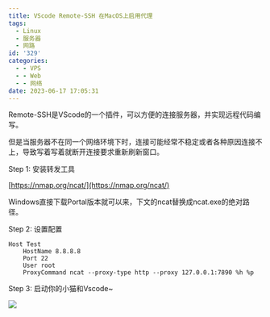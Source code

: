 ```yaml
---
title: VScode Remote-SSH 在MacOS上启用代理
tags:
  - Linux
  - 服务器
  - 网路
id: '329'
categories:
  - - VPS
  - - Web
  - - 网络
date: 2023-06-17 17:05:31
---
```


Remote-SSH是VScode的一个插件，可以方便的连接服务器，并实现远程代码编写。

但是当服务器不在同一个网络环境下时，连接可能经常不稳定或者各种原因连接不上，导致写着写着就断开连接要求重新刷新窗口。

Step 1: 安装转发工具

[https://nmap.org/ncat/](https://nmap.org/ncat/)

Windows直接下载Portal版本就可以来，下文的ncat替换成ncat.exe的绝对路径。

Step 2: 设置配置

```
Host Test
    HostName 8.8.8.8
    Port 22
    User root
    ProxyCommand ncat --proxy-type http --proxy 127.0.0.1:7890 %h %p
```

Step 3: 启动你的小猫和Vscode~

![](https://blog.imwcr.cn/wp-content/uploads/2023/06/截屏2023-06-17-16.54.18.png)